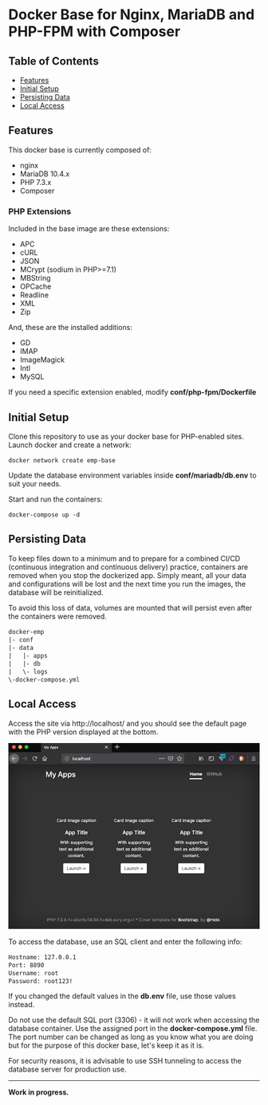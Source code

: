 # Docker Base for Nginx, MariaDB and PHP-FPM with Composer

## Table of Contents

  - [Features](#features)
  - [Initial Setup](#initial-setup)
  - [Persisting Data](#persisting-data)
  - [Local Access](#local-access)

## Features

This docker base is currently composed of:

  - nginx
  - MariaDB 10.4.x
  - PHP 7.3.x
  - Composer

### PHP Extensions

Included in the base image are these extensions:

  - APC
  - cURL
  - JSON
  - MCrypt (sodium in PHP>=7.1)
  - MBString
  - OPCache
  - Readline
  - XML
  - Zip

And, these are the installed additions:

  - GD
  - IMAP
  - ImageMagick
  - Intl
  - MySQL

If you need a specific extension enabled, modify **conf/php-fpm/Dockerfile**

## Initial Setup

Clone this repository to use as your docker base for PHP-enabled sites. Launch docker and create a network:

```
docker network create emp-base
```

Update the database environment variables inside **conf/mariadb/db.env** to suit your needs.

Start and run the containers:

```
docker-compose up -d
```

## Persisting Data

To keep files down to a minimum and to prepare for a combined CI/CD (continuous integration and continuous delivery) practice, containers are removed when you stop the dockerized app. Simply meant, all your data and configurations will be lost and the next time you run the images, the database will be reinitialized.

To avoid this loss of data, volumes are mounted that will persist even after the containers were removed.

```
docker-emp
|- conf
|- data
|   |- apps
|   |- db
|   \- logs
\-docker-compose.yml
```

## Local Access

Access the site via http://localhost/ and you should see the default page with the PHP version displayed at the bottom.

![Main Page](/conf/screenshot.png "Main Page")

To access the database, use an SQL client and enter the following info:

```
Hostname: 127.0.0.1
Port: 8890
Username: root
Password: root123!
```

If you changed the default values in the **db.env** file, use those values instead.

Do not use the default SQL port (3306) - it will not work when accessing the database container. Use the assigned port in the **docker-compose.yml** file. The port number can be changed as long as you know what you are doing but for the purpose of this docker base, let's keep it as it is.

For security reasons, it is advisable to use SSH tunneling to access the database server for production use.

---

**Work in progress.**